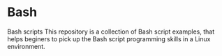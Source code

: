 # Bash
Bash scripts
This repository is a collection of Bash script examples, that helps beginers to pick up the Bash script programming skills in a Linux environment.
